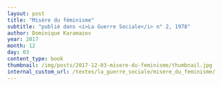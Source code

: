```yaml
---
layout: post
title: "Misère du féminisme"
subtitle: "publié dans <i>La Guerre Sociale</i> n° 2, 1978"
author: Dominique Karamazov
year: 2017
month: 12
day: 03
content_type: book
thumbnail: /img/posts/2017-12-03-misere-du-feminisme/thumbnail.jpg
internal_custom_url: /textes/la_guerre_sociale/misere_du_feminisme/
---
```

